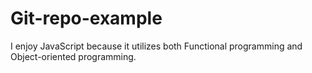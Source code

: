 # Git-repo-example

I enjoy JavaScript because it utilizes both Functional programming and Object-oriented programming.